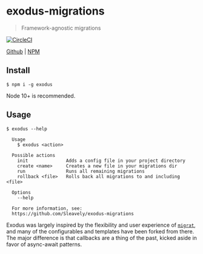 # exodus-migrations

> Framework-agnostic migrations

[ ![CircleCI](https://img.shields.io/circleci/build/github/Sleavely/exodus-migrations?token=22848581bf01ecc38384dd7f568a8404e84c21d2) ](https://circleci.com/gh/Sleavely/exodus-migrations)

[Github](https://github.com/Sleavely/exodus-migrations) | [NPM](https://www.npmjs.com/package/exodus)

## Install

```
$ npm i -g exodus
```

Node 10+ is recommended.

## Usage

```
$ exodus --help

  Usage
    $ exodus <action>

  Possible actions
    init              Adds a config file in your project directory
    create <name>     Creates a new file in your migrations dir
    run               Runs all remaining migrations
    rollback <file>   Rolls back all migrations to and including <file>

  Options
    --help

  For more information, see:
  https://github.com/Sleavely/exodus-migrations
```

Exodus was largely inspired by the flexibility and user experience of [`migrat`](https://github.com/naturalatlas/migrat), and many of the configurables and templates have been forked from there. The major difference is that callbacks are a thing of the past, kicked aside in favor of async-await patterns.
